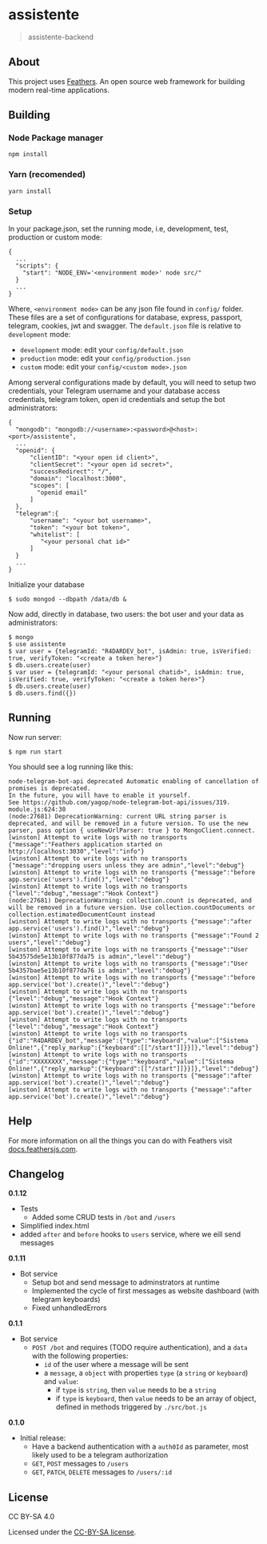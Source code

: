 # assistente

> assistente-backend

## About

This project uses [Feathers](http://feathersjs.com). An open source web framework for building modern real-time applications.

## Building

### Node Package manager

```
npm install
```

### Yarn (recomended)

```
yarn install
```

### Setup


In your package.json, set the running mode, i.e, development, test, production or custom mode:

```
{
  ...
  "scripts": {
    "start": "NODE_ENV='<environment mode>' node src/"
  } 
  ...
}
```

Where, `<environment mode>` can be any json file found in `config/` folder. These files are a set of configurations for database, express, passport, telegram, cookies, jwt and swagger. The `default.json` file is relative to `development` mode:

- `development` mode: edit your `config/default.json`
- `production` mode: edit your `config/production.json`
- `custom` mode: edit your `config/<custom mode>.json`


Among serveral configurations made by default, you will need to setup two credentials, your Telegram username and your database access credentials, telegram token, open id credentials and setup the bot administrators:

```
{
  "mongodb": "mongodb://<username>:<password>@<host>:<port>/assistente",
  ...
  "openid": {
      "clientID": "<your open id client>",
      "clientSecret": "<your open id secret>",
      "successRedirect": "/",
      "domain": "localhost:3000",
      "scopes": [
        "openid email"
      ]
  },
  "telegram":{
      "username": "<your bot username>",
      "token": "<your bot token>",
      "whitelist": [
	     "<your personal chat id>"
      ]
  }
  ...
}
```

Initialize your database

```
$ sudo mongod --dbpath /data/db &
```

Now add, directly in database, two users: the bot user and your data as administrators:

```
$ mongo
$ use assistente
$ var user = {telegramId: "R4DARDEV_bot", isAdmin: true, isVerified: true, verifyToken: "<create a token here>"}
$ db.users.create(user)
$ var user = {telegramId: "<your personal chatid>", isAdmin: true, isVerified: true, verifyToken: "<create a token here>"}
$ db.users.create(user)
$ db.users.find({})
```

## Running

Now run server:

```
$ npm run start
```

You should see a log running like this:

```
node-telegram-bot-api deprecated Automatic enabling of cancellation of promises is deprecated.
In the future, you will have to enable it yourself.
See https://github.com/yagop/node-telegram-bot-api/issues/319. module.js:624:30
(node:27681) DeprecationWarning: current URL string parser is deprecated, and will be removed in a future version. To use the new parser, pass option { useNewUrlParser: true } to MongoClient.connect.
[winston] Attempt to write logs with no transports {"message":"Feathers application started on http://localhost:3030","level":"info"}
[winston] Attempt to write logs with no transports {"message":"dropping users unless they are admin","level":"debug"}
[winston] Attempt to write logs with no transports {"message":"before app.service('users').find()","level":"debug"}
[winston] Attempt to write logs with no transports {"level":"debug","message":"Hook Context"}
(node:27681) DeprecationWarning: collection.count is deprecated, and will be removed in a future version. Use collection.countDocuments or collection.estimatedDocumentCount instead
[winston] Attempt to write logs with no transports {"message":"after app.service('users').find()","level":"debug"}
[winston] Attempt to write logs with no transports {"message":"Found 2 users","level":"debug"}
[winston] Attempt to write logs with no transports {"message":"User 5b43575de5e13b10f877da75 is admin","level":"debug"}
[winston] Attempt to write logs with no transports {"message":"User 5b4357bae5e13b10f877da76 is admin","level":"debug"}
[winston] Attempt to write logs with no transports {"message":"before app.service('bot').create()","level":"debug"}
[winston] Attempt to write logs with no transports {"level":"debug","message":"Hook Context"}
[winston] Attempt to write logs with no transports {"message":"before app.service('bot').create()","level":"debug"}
[winston] Attempt to write logs with no transports {"level":"debug","message":"Hook Context"}
[winston] Attempt to write logs with no transports {"id":"R4DARDEV_bot","message":{"type":"keyboard","value":["Sistema Online!",{"reply_markup":{"keyboard":[["/start"]]}}]},"level":"debug"}
[winston] Attempt to write logs with no transports {"id":"XXXXXXXX","message":{"type":"keyboard","value":["Sistema Online!",{"reply_markup":{"keyboard":[["/start"]]}}]},"level":"debug"}
[winston] Attempt to write logs with no transports {"message":"after app.service('bot').create()","level":"debug"}
[winston] Attempt to write logs with no transports {"message":"after app.service('bot').create()","level":"debug"}
```
## Help

For more information on all the things you can do with Feathers visit [docs.feathersjs.com](http://docs.feathersjs.com).

## Changelog

__0.1.12__

- Tests
  - Added some CRUD tests in `/bot` and `/users`
- Simplified index.html
- added `after` and `before` hooks to `users` service, where we eill send messages

__0.1.11__

- Bot service
  - Setup bot and send message to adminstrators at runtime
  - Implemented the cycle of first messages as website dashboard (with telegram keyboards)
  - Fixed unhandledErrors

__0.1.1__

- Bot service
  - `POST /bot` and requires (TODO require authentication), and a `data` with the following properties:
	- `id` of the user where a message will be sent
	- a `message`,  a `object` with properties `type` (a `string` or `keyboard`) and `value`:
	  - if `type` is `string`, then `value`  needs to be a `string`
	  - if `type` is `keyboard`, then `value`  needs to be an array of object, defined in methods triggered by `./src/bot.js`
  

__0.1.0__

- Initial release:
  - Have a backend authentication with a `auth0Id` as parameter, most likely used to be a telegram authorization 
  - `GET`, `POST` messages to `/users`
  - `GET`, `PATCH`, `DELETE` messages to `/users/:id`
  
## License

CC BY-SA 4.0

Licensed under the [CC-BY-SA license](LICENSE).
